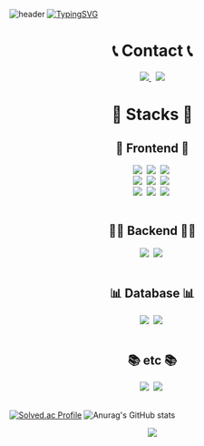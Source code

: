 ![header](https://capsule-render.vercel.app/api?type=waving&color=6a5acd&text=&animation=twinkling&height=80)
[![TypingSVG](https://readme-typing-svg.demolab.com?font=Alkatra&weight=500&size=45&duration=3500&pause=3&color=6a5acd&center=true&vCenter=true&multiline=true&repeat=true&width=1000&height=100&lines=Welcome+to+b4ur2old's+Github👋)](https://git.io/typing-svg)

<div align=center>
        <h1>📞 Contact 📞</h1>
        <a href="https://mail.google.com/mail/?view=cm&amp;fs=1&amp;to=hobeom2049@gmail.com" target="_blank">
            <img src="https://img.shields.io/badge/Gmail-EA4335?style=for-the-badge&logo=Gmail&logoColor=white" />
        </a>&nbsp
        <a href="https://velog.io/@b4ur2old/posts">
            <img src="https://img.shields.io/badge/velog-20C997?style=for-the-badge&logo=Velog&logoColor=white" />
        </a>                
</div>

<h1 align=center> 🔨 Stacks 🔨</h1>
<div align=center>
        <!-- Frontend -->
    <h2><strong>💪 Frontend 💪</strong></h2>
    <div>
            <div>
                <img src="https://img.shields.io/badge/nextjs-000000.svg?style=for-the-badge&logo=Next.js&logoColor=white" />&nbsp
                <img src="https://img.shields.io/badge/react-20232a.svg?style=for-the-badge&logo=react&logoColor=61DAFB" />&nbsp
                <img src="https://img.shields.io/badge/Redux-764ABC.svg?style=for-the-badge&logo=Redux&logoColor=white" />&nbsp
            </div>
            <div>
                <img src="https://img.shields.io/badge/html5-E34F26?style=for-the-badge&logo=html5&logoColor=white">&nbsp
                <img src="https://img.shields.io/badge/javascript-F7DF1E?style=for-the-badge&logo=javascript&logoColor=black">&nbsp    
                     <img src="https://img.shields.io/badge/TypeScript-3178C6.svg?style=for-the-badge&logo=TypeScript&logoColor=white" />&nbsp
            </div>
            <div>
                <img src="https://img.shields.io/badge/styled--components-DB7093?style=for-the-badge&logo=styled-components&logoColor=ffd35b" />&nbsp
                <img src="https://img.shields.io/badge/tailwindcss-1daabb.svg?style=for-the-badge&logo=tailwind-css&logoColor=white" />&nbsp
                <img src="https://img.shields.io/badge/css3-1572B6.svg?style=for-the-badge&logo=css3&logoColor=white" />&nbsp
            </div>
    </div>
    <br>
    <!-- Backend -->
    <h2><strong>👨‍💻 Backend 👨‍💻</strong></h2>
    <div>
        <img src="https://img.shields.io/badge/Java-007396?style=for-the-badge&logo=java&logoColor=white">&nbsp
        <img src="https://img.shields.io/badge/Spring Boot-6DB33F?style=for-the-badge&logo=spring boot&logoColor=white">&nbsp
    </div>
    <br>
    <!-- Database -->
    <h2><strong>📊 Database 📊</strong></h2>
    <div>
        <img src="https://img.shields.io/badge/mysql-4479A1?style=for-the-badge&logo=mysql&logoColor=white">&nbsp
        <img src="https://img.shields.io/badge/firebase-FFCA28?style=for-the-badge&logo=firebase&logoColor=white">&nbsp
    </div>
    <br>
    <!-- etc -->
    <h2><strong>📚 etc 📚</strong></h2>
    <div>
        <img src="https://img.shields.io/badge/C-A8B9CC?style=for-the-badge&logo=C&logoColor=white">&nbsp
        <img src="https://img.shields.io/badge/C++-00599C?style=for-the-badge&logo=c++&logoColor=white">&nbsp
    </div>
</div>

<br>
</div>

[![Solved.ac Profile](http://mazassumnida.wtf/api/v2/generate_badge?boj=b4ur2old)](https://solved.ac/b4ur2old/)
![Anurag's GitHub stats](https://github-readme-stats.vercel.app/api?username=enjoylonelines&show_icons=true&theme=tokyonight&center=true)

<div align=center>
        <a href="https://hits.seeyoufarm.com">
        <img src="https://hits.seeyoufarm.com/api/count/incr/badge.svg?url=https%3A%2F%2Fgithub.com%2Fenjoylonelines&count_bg=%2379C83D&title_bg=%23555555&icon=&icon_color=%23E7E7E7&title=hits&edge_flat=false"/>
</a>
</div>
